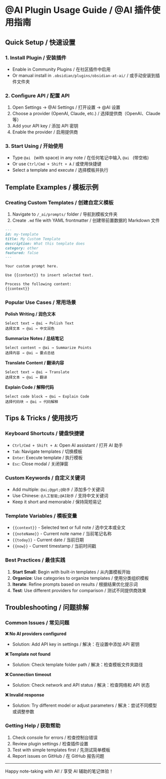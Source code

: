 # @AI Plugin Usage Guide / @AI 插件使用指南

## Quick Setup / 快速设置

### 1. Install Plugin / 安装插件
- Enable in Community Plugins / 在社区插件中启用
- Or manual install in `.obsidian/plugins/obsidian-at-ai/` / 或手动安装到插件文件夹

### 2. Configure API / 配置 API
1. Open Settings → @AI Settings / 打开设置 → @AI 设置
2. Choose a provider (OpenAI, Claude, etc.) / 选择提供商（OpenAI、Claude等）
3. Add your API key / 添加 API 密钥
4. Enable the provider / 启用提供商

### 3. Start Using / 开始使用
- Type `@ai ` (with space) in any note / 在任何笔记中输入 `@ai ` (带空格)
- Or use `Ctrl/Cmd + Shift + A` / 或使用快捷键
- Select a template and execute / 选择模板并执行

## Template Examples / 模板示例

### Creating Custom Templates / 创建自定义模板

1. Navigate to `/_ai/prompts/` folder / 导航到模板文件夹
2. Create `.md` file with YAML frontmatter / 创建带前置数据的 Markdown 文件

```markdown
---
id: my-template
title: My Custom Template  
description: What this template does
category: other
featured: false
---

Your custom prompt here.

Use {{context}} to insert selected text.

Process the following content:
{{context}}
```

### Popular Use Cases / 常用场景

**Polish Writing / 润色文本**
```
Select text → @ai → Polish Text
选择文本 → @ai → 中文润色
```

**Summarize Notes / 总结笔记**
```
Select content → @ai → Summarize Points  
选择内容 → @ai → 要点总结
```

**Translate Content / 翻译内容**
```
Select text → @ai → Translate
选择文本 → @ai → 翻译
```

**Explain Code / 解释代码**
```
Select code block → @ai → Explain Code
选择代码块 → @ai → 代码解释
```

## Tips & Tricks / 使用技巧

### Keyboard Shortcuts / 键盘快捷键
- `Ctrl/Cmd + Shift + A`: Open AI assistant / 打开 AI 助手
- `Tab`: Navigate templates / 切换模板
- `Enter`: Execute template / 执行模板
- `Esc`: Close modal / 关闭弹窗

### Custom Keywords / 自定义关键词
- Add multiple: `@ai;@gpt;@助手` / 添加多个关键词
- Use Chinese: `@人工智能;@AI助手` / 支持中文关键词
- Keep it short and memorable / 保持简短易记

### Template Variables / 模板变量
- `{{context}}` - Selected text or full note / 选中文本或全文
- `{{noteName}}` - Current note name / 当前笔记名称
- `{{today}}` - Current date / 当前日期
- `{{now}}` - Current timestamp / 当前时间戳

### Best Practices / 最佳实践

1. **Start Small**: Begin with built-in templates / 从内置模板开始
2. **Organize**: Use categories to organize templates / 使用分类组织模板
3. **Iterate**: Refine prompts based on results / 根据结果优化提示词
4. **Test**: Use different providers for comparison / 测试不同提供商效果

## Troubleshooting / 问题排解

### Common Issues / 常见问题

**❌ No AI providers configured**
- Solution: Add API key in settings / 解决：在设置中添加 API 密钥

**❌ Template not found** 
- Solution: Check template folder path / 解决：检查模板文件夹路径

**❌ Connection timeout**
- Solution: Check network and API status / 解决：检查网络和 API 状态

**❌ Invalid response**
- Solution: Try different model or adjust parameters / 解决：尝试不同模型或调整参数

### Getting Help / 获取帮助

1. Check console for errors / 检查控制台错误
2. Review plugin settings / 检查插件设置
3. Test with simple templates first / 先测试简单模板
4. Report issues on GitHub / 在 GitHub 报告问题

---

Happy note-taking with AI! / 享受 AI 辅助的笔记体验！